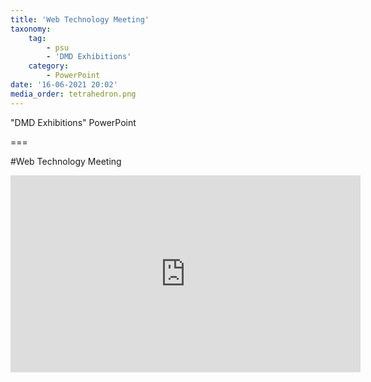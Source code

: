 ```yaml
---
title: 'Web Technology Meeting'
taxonomy:
    tag:
        - psu
        - 'DMD Exhibitions'
    category:
        - PowerPoint
date: '16-06-2021 20:02'
media_order: tetrahedron.png
---
```


"DMD Exhibitions" PowerPoint

===

#Web Technology Meeting

<div class="raw-html-embed">
	<iframe width="560" height="315" src="https://www.youtube.com/embed/aX8hFVfWVWc" title="YouTube video player" frameborder="0" allow="accelerometer; autoplay; clipboard-write; encrypted-media; gyroscope; picture-in-picture" allowfullscreen="">
	</iframe>
</div>
